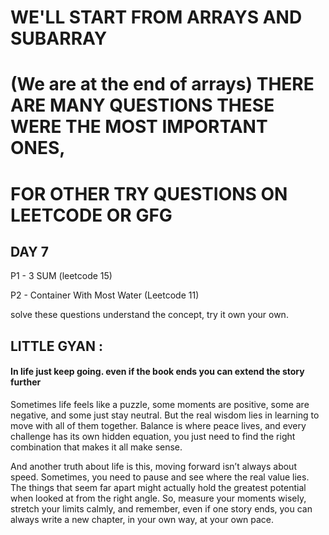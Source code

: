 # WE'LL START FROM ARRAYS AND SUBARRAY 
# (We are at the end of arrays) THERE ARE MANY QUESTIONS THESE WERE THE MOST IMPORTANT ONES, 
# FOR OTHER TRY QUESTIONS ON LEETCODE OR GFG  
 

## DAY 7

P1 - 3 SUM (leetcode 15)

P2 - Container With Most Water (Leetcode 11)

solve these questions understand the concept, try it own your own.

## LITTLE GYAN : 

#### In life just keep going. even if the book ends you can extend the story further 

Sometimes life feels like a puzzle, some moments are positive, some are negative, and some just stay neutral. But the real wisdom lies in learning to move with all of them together. Balance is where peace lives, and every challenge has its own hidden equation, you just need to find the right combination that makes it all make sense.

And another truth about life is this, moving forward isn’t always about speed. Sometimes, you need to pause and see where the real value lies. The things that seem far apart might actually hold the greatest potential when looked at from the right angle. So, measure your moments wisely, stretch your limits calmly, and remember,  even if one story ends, you can always write a new chapter, in your own way, at your own pace.
